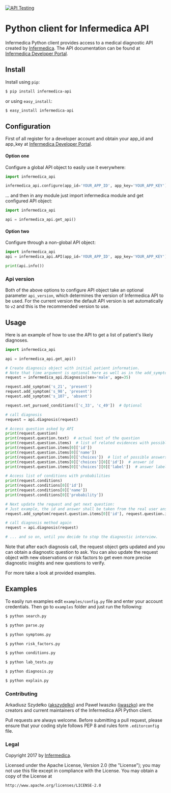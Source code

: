 [![API Testing](https://img.shields.io/badge/API%20Test-RapidAPI-blue.svg)](https://rapidapi.com/package/Infermedica/functions?utm_source=InfermedicaGithub&utm_medium=button&utm_content=Vender_Github)

Python client for Infermedica API 
=================================

Infermedica Python client provides access to a medical diagnostic API created by [Infermedica](http://infermedica.com).
The API documentation can be found at [Infermedica Developer Portal](https://developer.infermedica.com).


## Install

Install using `pip`:

```bash
$ pip install infermedica-api
```

or using `easy_install`:

```bash
$ easy_install infermedica-api
```


## Configuration

First of all register for a developer account and obtain your app_id and app_key at [Infermedica Developer Portal](https://developer.infermedica.com).

#### Option one
Configure a global API object to easily use it everywhere:

```python
import infermedica_api

infermedica_api.configure(app_id='YOUR_APP_ID', app_key='YOUR_APP_KEY')
```

... and then in any module just import infermedica module and get configured API object:

```python
import infermedica_api

api = infermedica_api.get_api()
```

#### Option two
Configure through a non-global API object:

```python
import infermedica_api
api = infermedica_api.API(app_id='YOUR_APP_ID', app_key='YOUR_APP_KEY')

print(api.info())
```

### Api version
Both of the above options to configure API object take an optional parameter `api_version`, which determines the version of Infermedica API to be used. For the current version the default API version is set automatically to `v2` and this is the recommended version to use.

## Usage

Here is an example of how to use the API to get a list of patient's likely diagnoses.

```python
import infermedica_api

api = infermedica_api.get_api()

# Create diagnosis object with initial patient information.
# Note that time argument is optional here as well as in the add_symptom function
request = infermedica_api.Diagnosis(sex='male', age=35)

request.add_symptom('s_21', 'present')
request.add_symptom('s_98', 'present')
request.add_symptom('s_107', 'absent')

request.set_pursued_conditions(['c_33', 'c_49'])  # Optional

# call diagnosis
request = api.diagnosis(request)

# Access question asked by API
print(request.question)
print(request.question.text)  # actual text of the question
print(request.question.items)  # list of related evidences with possible answers
print(request.question.items[0]['id'])
print(request.question.items[0]['name'])
print(request.question.items[0]['choices'])  # list of possible answers
print(request.question.items[0]['choices'][0]['id'])  # answer id
print(request.question.items[0]['choices'][0]['label'])  # answer label

# Access list of conditions with probabilities
print(request.conditions)
print(request.conditions[0]['id'])
print(request.conditions[0]['name'])
print(request.conditions[0]['probability'])

# Next update the request and get next question:
# Just example, the id and answer shall be taken from the real user answer
request.add_symptom(request.question.items[0]['id'], request.question.items[0]['choices'][1]['id'])

# call diagnosis method again
request = api.diagnosis(request)

# ... and so on, until you decide to stop the diagnostic interview.
```

Note that after each diagnosis call, the request object gets updated and you can obtain a diagnostic question to ask.
You can also update the request object with new observations or risk factors to get even more precise diagnostic insights and new questions to verify. 

For more take a look at provided examples.

## Examples

To easily run examples edit `examples/config.py` file and enter your account credentials.
Then go to `examples` folder and just run the following:

 ```bash
$ python search.py
```

 ```bash
$ python parse.py
```
 
```bash
$ python symptoms.py
```

```bash
$ python risk_factors.py
```

```bash
$ python conditions.py
```

```bash
$ python lab_tests.py
```

```bash
$ python diagnosis.py
```

```bash
$ python explain.py
```

### Contributing ###

Arkadiusz Szydełko ([akszydelko](https://github.com/akszydelko)) and Paweł Iwaszko ([iwaszko](https://github.com/iwaszko)) are the creators and current maintainers of the Infermedica API Python client. 

Pull requests are always welcome. Before submitting a pull request, please ensure that your coding style follows PEP 8 and rules form `.editorconfig` file.

### Legal ###

Copyright 2017 by [Infermedica](http://infermedica.com).

Licensed under the Apache License, Version 2.0 (the "License"); you may not use this file except in compliance with the License. You may obtain a copy of the License at

    http://www.apache.org/licenses/LICENSE-2.0
